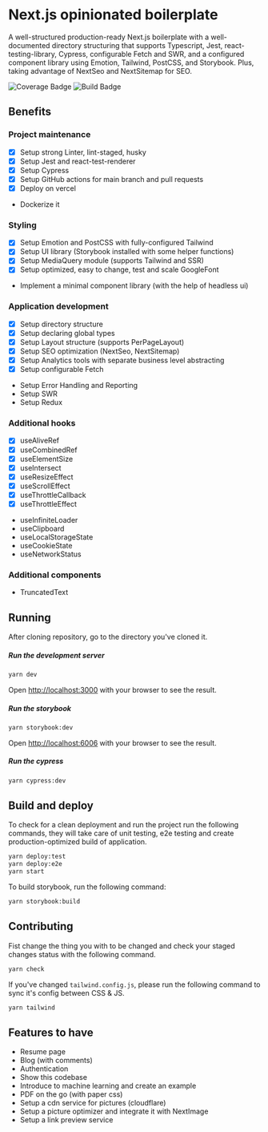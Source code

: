 # Next.js opinionated boilerplate

A well-structured production-ready Next.js boilerplate with a well-documented directory structuring that supports Typescript, Jest, react-testing-library, Cypress, configurable Fetch and SWR, and a configured component library using Emotion, Tailwind, PostCSS, and Storybook. Plus, taking advantage of NextSeo and NextSitemap for SEO. 

![Coverage Badge](https://img.shields.io/endpoint?url=https://gist.githubusercontent.com/movahedan/49ff7044879e43a1daf430086b622c53/raw/next-boilerplate__heads_main.json)
![Build Badge](https://img.shields.io/endpoint?url=https://gist.githubusercontent.com/movahedan/49ff7044879e43a1daf430086b622c53/raw/next-boilerplate__build_badge.json)

## Benefits

### Project maintenance
- [x] Setup strong Linter, lint-staged, husky
- [x] Setup Jest and react-test-renderer
- [x] Setup Cypress
- [x] Setup GitHub actions for main branch and pull requests
- [x] Deploy on vercel
- Dockerize it
### Styling
- [x] Setup Emotion and PostCSS with fully-configured Tailwind
- [x] Setup UI library (Storybook installed with some helper functions)
-	[x] Setup MediaQuery module (supports Tailwind and SSR)
- [x] Setup optimized, easy to change, test and scale GoogleFont
-	Implement a minimal component library (with the help of headless ui)
### Application development
- [x] Setup directory structure
- [x] Setup declaring global types
- [x] Setup Layout structure (supports PerPageLayout)
- [x] Setup SEO optimization (NextSeo, NextSitemap)
- [x] Setup Analytics tools with separate business level abstracting
- [x] Setup configurable Fetch
-	Setup Error Handling and Reporting
- Setup SWR
- Setup Redux
### Additional hooks
  - [x] useAliveRef
  - [x] useCombinedRef
  - [x] useElementSize
  - [x] useIntersect
  - [x] useResizeEffect
  - [x] useScrollEffect
  - [x] useThrottleCallback
  - [x] useThrottleEffect
  - useInfiniteLoader
  - useClipboard
  - useLocalStorageState
  - useCookieState
  - useNetworkStatus
### Additional components
  - TruncatedText

## Running

After cloning repository, go to the directory you've cloned it.

##### Run the development server
```bash
yarn dev
```
Open [http://localhost:3000](http://localhost:3000) with your browser to see the result.

##### Run the storybook
```bash
yarn storybook:dev
```
Open [http://localhost:6006](http://localhost:6006) with your browser to see the result.

##### Run the cypress
```bash
yarn cypress:dev
```

## Build and deploy

To check for a clean deployment and run the project run the following commands, they will take care of unit testing, e2e testing and create production-optimized build of application.

```bash
yarn deploy:test
yarn deploy:e2e
yarn start
```

To build storybook, run the following command:
```bash
yarn storybook:build
```

## Contributing

Fist change the thing you with to be changed and check your staged changes status with the following command.
```bash
yarn check
```

If you've changed `tailwind.config.js`, please run the following command to sync it's config between CSS & JS.
```bash
yarn tailwind
```

## Features to have

- Resume page
- Blog (with comments)
- Authentication
- Show this codebase
- Introduce to machine learning and create an example
- PDF on the go (with paper css)
- Setup a cdn service for pictures (cloudflare)
- Setup a picture optimizer and integrate it with NextImage
- Setup a link preview service
